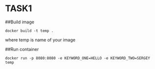 # TASK1

##Build image 
```
docker build -t temp .
```
where temp is name of your image 

##Run container
```
docker run -p 8080:8080 -e KEYWORD_ONE=HELLO -e KEYWORD_TWO=SERGEY temp
```





